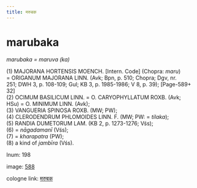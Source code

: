 ```yaml
---
title: मरुबक
---
```


# marubaka

<i>marubaka = maruva (ka)</i>  <div n="P" />(1) <bot>MAJORANA HORTENSIS MOENCH.</bot> [Intern. Code] (Chopra: <i>maru</i>) <div n="lb" />= <bot>ORIGANUM MAJORANA LINN.</bot> (Avk; Bpn, p. 510; Chopra; Dgv, nr. <div n="lb" />251; DWH 3, p. 108-109; Gul; KB 3, p. 1985-1986; V 8, p. 39); [Page-589+ 32] <div n="P" />(2) <bot>OCIMUM BASILICUM LINN.</bot> = <bot>O. CARYOPHYLLATUM ROXB.</bot> (Avk; <div n="lb" />HSu) = <bot>O. MINIMUM LINN.</bot> (Avk); <div n="P" />(3) <bot>VANGUERIA SPINOSA ROXB.</bot> (MW; PW); <div n="P" />(4) <bot>CLERODENDRUM PHLOMOIDES LINN. F.</bot> (MW; PW: = <i>tilaka</i>); <div n="P" />(5) <bot>RANDIA DUMETORUM LAM.</bot> (KB 2, p. 1273-1276; Vśs); <div n="P" />(6) = <i>nāgadamanī</i> (Vśs); <div n="P" />(7) = <i>kharapatra</i> (PW); <div n="P" />(8) a kind of <i>jambīra</i> (Vśs).

lnum: 198

image: [588](https://www.sanskrit-lexicon.uni-koeln.de/scans/csl-apidev/servepdf.php?dict=snp&page=588)

cologne link: [मरुबक](https://sanskrit-lexicon.uni-koeln.de/scans/csl-apidev/getword.php?dict=snp&key=मरुबक)

